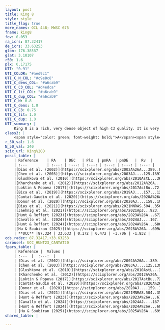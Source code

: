 ```yaml
---
layout: post
title: King 8
style: style
title_flag: true
more_names: OCL 448; MWSC 675
fname: king8
fov: 0.053
ra_icrs: 87.32417
de_icrs: 33.63253
glon: 176.38587
glat: 3.10107
r50: 1.6
plx: 0.17175
UTI: "0.91"
UTI_COLOR: "#aed9c1"
UTI_C_N_COL: "#c9e8c8"
UTI_C_dens_COL: "#a6cab9"
UTI_C_C3_COL: "#d4edca"
UTI_C_lit_COL: "#a6cab9"
UTI_C_dup_COL: "#a6cab9"
UTI_C_N: 0.8
UTI_C_dens: 1.0
UTI_C_C3: 0.75
UTI_C_lit: 1.0
UTI_C_dup: 1.0
UTI_summary: |
    King 8 is a rich, very dense object of high C3 quality. It is very well-studied in the literature.
class3: |
    <span style="color: green; font-weight: bold;">A</span><span style="color: #FFC300; font-weight: bold;">B</span>
r_50_val: 1.6
N_50_val: 240
scix_url: King%208
posit_table: |
    | Reference    | RA    | DEC   | Plx  | pmRA  | pmDE   |  Rv  |
    | :---         | :---: | :---: | :---: | :---: | :---: | :---: |
    |[Dias et al. (2002)](https://scixplorer.org/abs/2002A%26A...389..871D) | 87.35 | 33.633 | -- | 2.58 | -4.04 | -1.0 |
    |[Chen et al. (2003)](https://scixplorer.org/abs/2003AJ....125.1397C) | 87.348 | 33.638 | -- | -- | -- | -- |
    |[Glushkova et al. (2010)](https://scixplorer.org/abs/2010AstL...36...75G) | 87.329 | 33.627 | -- | -- | -- | -- |
    |[Kharchenko et al. (2012)](https://scixplorer.org/abs/2012A%26A...543A.156K) | 87.327 | 33.63 | -- | 0.78 | -3.99 | -- |
    |[Loktin & Popova (2017)](https://scixplorer.org/abs/2017AstBu..72..257L) | 87.33 | 33.634 | -- | 0.538 | -1.423 | -1.0 |
    |[Bica et al. (2019)](https://scixplorer.org/abs/2019AJ....157...12B) | 87.321 | 33.636 | -- | -- | -- | -- |
    |[Cantat-Gaudin et al. (2020)](https://scixplorer.org/abs/2020A%26A...640A...1C) | 87.324 | 33.633 | 0.131 | 0.52 | -1.743 | -- |
    |[Donor et al. (2020)](https://scixplorer.org/abs/2020AJ....159..199D) | 87.327 | 33.63 | -- | 0.89 | -1.47 | -0.9 |
    |[Dias et al. (2021)](https://scixplorer.org/abs/2021MNRAS.504..356D) | 87.327 | 33.633 | 0.129 | 0.53 | -1.754 | -- |
    |[Jaehnig et al. (2021)](https://scixplorer.org/abs/2021ApJ...923..129J) | 87.325 | 33.633 | 0.143 | 0.48 | -1.747 | -- |
    |[Hunt & Reffert (2023)](https://scixplorer.org/abs/2023A%26A...673A.114H) | 87.327 | 33.635 | 0.177 | 0.458 | -1.704 | 1.595 |
    |[Cavallo et al. (2024)](https://scixplorer.org/abs/2024AJ....167...12C) | 87.321 | 33.629 | 0.174 | -- | -- | -- |
    |[Hunt & Reffert (2024)](https://scixplorer.org/abs/2024A%26A...686A..42H) | 87.327 | 33.635 | 0.177 | 0.458 | -1.704 | 1.595 |
    |[Hu & Soubiran (2025)](https://scixplorer.org/abs/2025A%26A...699A.246H) | 87.321 | 33.629 | -- | -- | -- | -- |
    | **UCC** |87.324 | 33.633 | 0.172 | 0.472 | -1.706 | -1.832 | 
cds_radec: 87.32417,+33.63253
carousel: UCC_HUNT23_CANTAT20
fpars_table: |
    | Reference |  Values |
    | :---  |  :---:  |
    | [Dias et al. (2002)](https://scixplorer.org/abs/2002A%26A...389..871D) | `E(B-V)=0.58, Dist=6403.0, Age=8.618, [Fe/H]=-0.46` |
    | [Chen et al. (2003)](https://scixplorer.org/abs/2003AJ....125.1397C) | `E(B-V)=0.58, HDis=6403, Age=0.41, [Fe/H]_1=-0.46` |
    | [Glushkova et al. (2010)](https://scixplorer.org/abs/2010AstL...36...75G) | `E(B-V)=0.44, Dm=12.47, Age=9.05` |
    | [Kharchenko et al. (2012)](https://scixplorer.org/abs/2012A%26A...543A.156K) | `e_bv=0.631, distance=4500, log_age=9.005, metallicity=-0.46` |
    | [Loktin & Popova (2017)](https://scixplorer.org/abs/2017AstBu..72..257L) | `E(B-V)=0.563, Dmod=14.164, logt=8.603` |
    | [Cantat-Gaudin et al. (2020)](https://scixplorer.org/abs/2020A%26A...640A...1C) | `AVNN=1.38, DMNN=13.71, AgeNN=8.92` |
    | [Donor et al. (2020)](https://scixplorer.org/abs/2020AJ....159..199D) | `Fe/H=-0.16` |
    | [Dias et al. (2021)](https://scixplorer.org/abs/2021MNRAS.504..356D) | `Av=1.899, Dist=3944, logage=8.915, [Fe/H]=0.074` |
    | [Hunt & Reffert (2023)](https://scixplorer.org/abs/2023A%26A...673A.114H) | `AV50=2.101, diffAV50=2.078, MOD50=13.583, logAge50=8.701` |
    | [Cavallo et al. (2024)](https://scixplorer.org/abs/2024AJ....167...12C) | `AV50=1.77, dMod50=12.86, logAge50=9.03, [Fe/H]50=0.11` |
    | [Hunt & Reffert (2024)](https://scixplorer.org/abs/2024A%26A...686A..42H) | `MassJ=1769.50` |
    | [Hu & Soubiran (2025)](https://scixplorer.org/abs/2025A%26A...699A.246H) | `MA22=-0.3, MA23f=-0.48, MA23g=-0.32, MZ23=-0.48, MK24=-0.35, MF24=-0.48` |
shared_table: |
    
---
```

